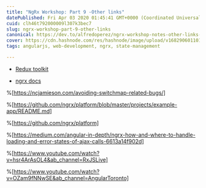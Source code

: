 ```yaml
---
title: "NgRx Workshop: Part 9 -Other links"
datePublished: Fri Apr 03 2020 01:45:41 GMT+0000 (Coordinated Universal Time)
cuid: clh46t792000009l307k3bec7
slug: ngrx-workshop-part-9-other-links
canonical: https://dev.to/alfredoperez/ngrx-workshop-notes-other-links-43o6
cover: https://cdn.hashnode.com/res/hashnode/image/upload/v1682906011013/5263c8fb-7017-465e-845c-ae4c881acfb2.png
tags: angularjs, web-development, ngrx, state-management

---
```


* [Redux toolkit](https://redux-toolkit.js.org/)
    
* [ngrx docs](https://ngrx.io/docs)
    

%[https://ncjamieson.com/avoiding-switchmap-related-bugs/] 

%[https://github.com/ngrx/platform/blob/master/projects/example-app/README.md] 

%[https://github.com/ngrx/platform] 

%[https://medium.com/angular-in-depth/ngrx-how-and-where-to-handle-loading-and-error-states-of-ajax-calls-6613a14f902d] 

%[https://www.youtube.com/watch?v=hsr4ArAsOL4&ab_channel=RxJSLive] 

%[https://www.youtube.com/watch?v=OZam9fNNwSE&ab_channel=AngularToronto]